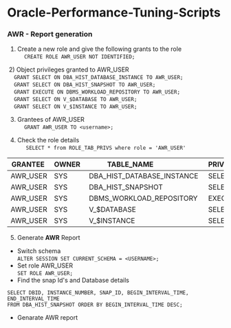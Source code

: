 # Oracle-Performance-Tuning-Scripts

### AWR - Report generation
  1) Create a new role and give the following grants to the role <br>     
     ```CREATE ROLE AWR_USER NOT IDENTIFIED;```
     
  2) Object privileges granted to AWR_USER <br>
     ```GRANT SELECT ON DBA_HIST_DATABASE_INSTANCE TO AWR_USER;```          
     ```GRANT SELECT ON DBA_HIST_SNAPSHOT TO AWR_USER; ```     
     ```GRANT EXECUTE ON DBMS_WORKLOAD_REPOSITORY TO AWR_USER;```     
     ```GRANT SELECT ON V_$DATABASE TO AWR_USER;```     
     ```GRANT SELECT ON V_$INSTANCE TO AWR_USER; ```
     
  3) Grantees of AWR_USER <br>
    ```GRANT AWR_USER TO <username>; ```		
		
  4) Check the role details <br>
     ```SELECT * from ROLE_TAB_PRIVS where role = 'AWR_USER'```   
	  		
|GRANTEE  | OWNER  | TABLE_NAME                 | PRIVILEGE |
|---------| -------| ---------------------------| ----------|
|AWR_USER | SYS    | DBA_HIST_DATABASE_INSTANCE | SELECT    |
|AWR_USER | SYS    | DBA_HIST_SNAPSHOT          | SELECT    |
|AWR_USER | SYS    | DBMS_WORKLOAD_REPOSITORY   | EXECUTE   |
|AWR_USER | SYS    | V_$DATABASE                | SELECT    |
|AWR_USER | SYS    | V_$INSTANCE                | SELECT    |

5) Generate **AWR** Report
* Switch schema<br>
        ```ALTER SESSION SET CURRENT_SCHEMA = <USERNAME>;```
* Set role AWR_USER<br>
	```SET ROLE AWR_USER;```
* Find the snap Id's and Database details<br>
```
SELECT DBID, INSTANCE_NUMBER, SNAP_ID, BEGIN_INTERVAL_TIME, END_INTERVAL_TIME 
FROM DBA_HIST_SNAPSHOT ORDER BY BEGIN_INTERVAL_TIME DESC;
```
* Genarate AWR report
	
